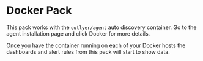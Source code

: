 # Docker Pack

This pack works with the `outlyer/agent` auto discovery container. Go to the agent installation page and
click Docker for more details.

Once you have the container running on each of your Docker hosts the dashboards and alert rules from this pack will
start to show data.
